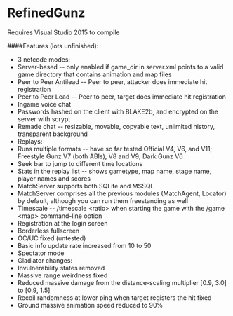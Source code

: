 # RefinedGunz

Requires Visual Studio 2015 to compile

####Features (lots unfinished):

- 3 netcode modes:
 - Server-based -- only enabled if game_dir in server.xml points to a valid game directory that contains animation and map files
 - Peer to Peer Antilead -- Peer to peer, attacker does immediate hit registration
 - Peer to Peer Lead -- Peer to peer, target does immediate hit registration
- Ingame voice chat
- Passwords hashed on the client with BLAKE2b, and encrypted on the server with scrypt
- Remade chat -- resizable, movable, copyable text, unlimited history, transparent background
- Replays:
 - Runs multiple formats -- have so far tested Official V4, V6, and V11; Freestyle Gunz V7 (both ABIs), V8 and V9; Dark Gunz V6
 - Seek bar to jump to different time locations
 - Stats in the replay list -- shows gametype, map name, stage name, player names and scores
- MatchServer supports both SQLite and MSSQL
- MatchServer comprises all the previous modules (MatchAgent, Locator) by default, although you can run them freestanding as well
- Timescale -- /timescale \<ratio> when starting the game with the /game \<map> command-line option
- Registration at the login screen
- Borderless fullscreen
- OC/UC fixed (untested)
- Basic info update rate increased from 10 to 50
- Spectator mode
- Gladiator changes:
 - Invulnerability states removed
 - Massive range weirdness fixed
 - Reduced massive damage from the distance-scaling multiplier [0.9, 3.0] to [0.9, 1.5]
 - Recoil randomness at lower ping when target registers the hit fixed
 - Ground massive animation speed reduced to 90%
